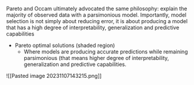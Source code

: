Pareto and Occam ultimately advocated the same philosophy: explain the majority of observed data with a parsimonious model. Importantly, model selection is not simply about reducing error, it is about producing a model that has a high degree of interpretability, generalization and predictive capabilities


- Pareto optimal solutions (shaded region)
	- Where models are producing accurate predictions while remaining parsimonious (that means higher degree of interpretability, generalization and predictive capabilities. 

![[Pasted image 20231107143215.png]]
